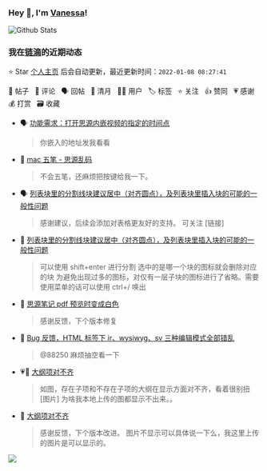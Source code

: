 ### Hey 👋, I'm [Vanessa](http://vanessa.b3log.org/)!

![Github Stats](https://github-readme-stats.vercel.app/api?username=Vanessa219&show_icons=true)

<!--events start -->

### 我在[链滴](https://ld246.com)的近期动态

⭐️ Star [个人主页](https://github.com/Vanessa219/Vanessa219) 后会自动更新，最近更新时间：`2022-01-08 08:27:41`

📝 帖子 &nbsp; 💬 评论 &nbsp; 🗣 回帖 &nbsp; 🌙 清月 &nbsp; 👨‍💻 用户 &nbsp; 🏷️ 标签 &nbsp; ⭐️ 关注 &nbsp; 👍 赞同 &nbsp; 💗 感谢 &nbsp; 💰 打赏 &nbsp; 🗃 收藏

* 🗣 [功能需求：打开思源内嵌视频的指定的时间点](https://ld246.com/article/1616136997515/comment/1641484264220#comments)

  > 你嵌入的地址发我看看
* 💬 [mac 五笔 - 思源乱码](https://ld246.com/article/1641435517785/comment/1641436906696#comments)

  > 不会五笔，还麻烦把按键给我一下。
* 🗣 [列表块里的分割线块建议居中（对齐圆点），及列表块里插入块的可能的一般性问题](https://ld246.com/article/1641366953289/comment/1641399198742#comments)

  > 感谢建议，后续会添加对表格更友好的支持。 可关注 [链接]
* 💬 [列表块里的分割线块建议居中（对齐圆点），及列表块里插入块的可能的一般性问题](https://ld246.com/article/1641366953289/comment/1641396785772#comments)

  > 可以使用 shift+enter 进行分割 选中的是哪一个块的图标就会删除对应的块 为避免出现过多的图标，对仅有一层子块的图标进行了省略。需要使用菜单的话可以使用 ctrl+/ 唤出
* 💬 [思源笔记 pdf 预览时变成白色](https://ld246.com/article/1641198819303/comment/1641267275707#comments)

  > 感谢反馈，下个版本修复
* 💬 [Bug 反馈，HTML 标签下 ir、wysiwyg、sv 三种编辑模式全部错乱](https://ld246.com/article/1640365098965/comment/1641260146998#comments)

  > @88250 麻烦抽空看一下
* 💗📝 [大纲项对不齐](https://ld246.com/article/1641218635981)

  > 如图，存在子项和不存在子项的大纲在显示方面对不齐，看着很别扭 [图片] 为啥我本地上传的图都显示不出来。。
* 💬 [大纲项对不齐](https://ld246.com/article/1641218635981/comment/1641220296600#comments)

  > 感谢反馈，下个版本改进。 图片不显示可以具体说一下么，我这里上传的图片是可以显示的。


<!--events end -->

<a title="Hits" target="_blank" href="https://github.com/Vanessa219/Vanessa219"><img src="https://hits.b3log.org/Vanessa219/Vanessa219.svg"></a>
